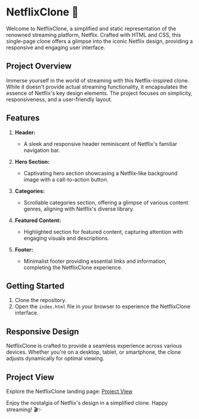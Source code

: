 # NetflixClone 🍿

Welcome to NetflixClone, a simplified and static representation of the renowned streaming platform, Netflix. Crafted with HTML and CSS, this single-page clone offers a glimpse into the iconic Netflix design, providing a responsive and engaging user interface.

## Project Overview

Immerse yourself in the world of streaming with this Netflix-inspired clone. While it doesn't provide actual streaming functionality, it encapsulates the essence of Netflix's key design elements. The project focuses on simplicity, responsiveness, and a user-friendly layout.

## Features

1. **Header:**
   - A sleek and responsive header reminiscent of Netflix's familiar navigation bar.

2. **Hero Section:**
   - Captivating hero section showcasing a Netflix-like background image with a call-to-action button.

3. **Categories:**
   - Scrollable categories section, offering a glimpse of various content genres, aligning with Netflix's diverse library.

4. **Featured Content:**
   - Highlighted section for featured content, capturing attention with engaging visuals and descriptions.

5. **Footer:**
   - Minimalist footer providing essential links and information, completing the NetflixClone experience.


## Getting Started

1. Clone the repository.
2. Open the `index.html` file in your browser to experience the NetflixClone interface.

## Responsive Design

NetflixClone is crafted to provide a seamless experience across various devices. Whether you're on a desktop, tablet, or smartphone, the clone adjusts dynamically for optimal viewing.

## Project View

Explore the NetflixClone landing page: [Project View](https://zahidrahimoon.github.io/NetflixClone/)

Enjoy the nostalgia of Netflix's design in a simplified clone. Happy streaming! 🎬✨
